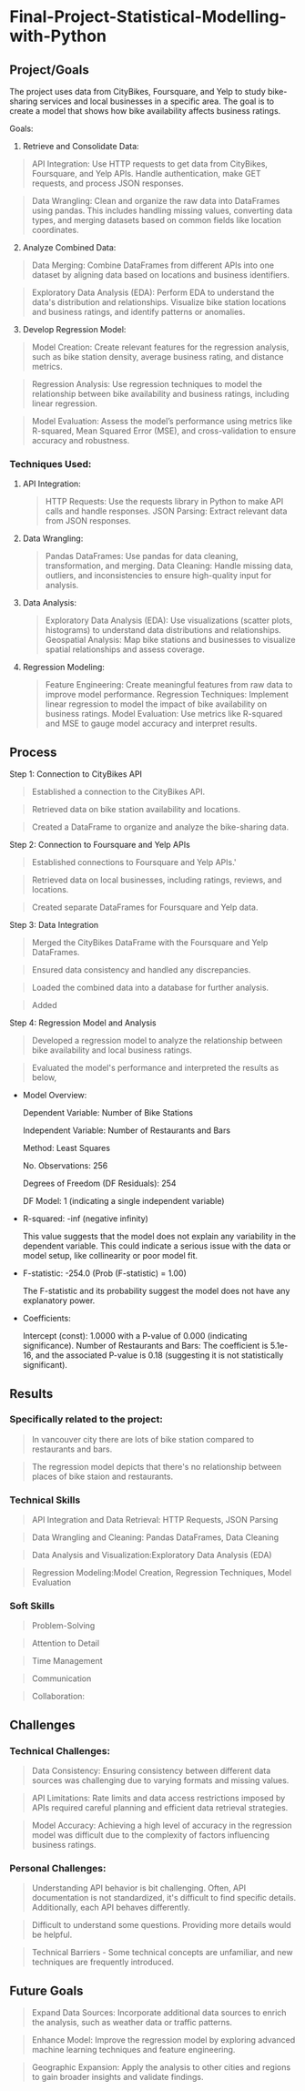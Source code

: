 # Final-Project-Statistical-Modelling-with-Python

## Project/Goals
The project uses data from CityBikes, Foursquare, and Yelp to study bike-sharing services and local businesses in a specific area. The goal is to create a model that shows how bike availability affects business ratings.

Goals:
1. Retrieve and Consolidate Data:
> API Integration: Use HTTP requests to get data from CityBikes, Foursquare, and Yelp APIs. Handle authentication, make GET requests, and process JSON responses.

> Data Wrangling: Clean and organize the raw data into DataFrames using pandas. This includes handling missing values, converting data types, and merging datasets based on common fields like location coordinates.

2. Analyze Combined Data:
> Data Merging: Combine DataFrames from different APIs into one dataset by aligning data based on locations and business identifiers.

> Exploratory Data Analysis (EDA): Perform EDA to understand the data's distribution and relationships. Visualize bike station locations and business ratings, and identify patterns or anomalies.

3. Develop Regression Model:
> Model Creation: Create relevant features for the regression analysis, such as bike station density, average business rating, and distance metrics.

> Regression Analysis: Use regression techniques to model the relationship between bike availability and business ratings, including linear regression.

> Model Evaluation: Assess the model’s performance using metrics like R-squared, Mean Squared Error (MSE), and cross-validation to ensure accuracy and robustness.

### Techniques Used:
1. API Integration:
   > HTTP Requests: Use the requests library in Python to make API calls and handle responses.
   > JSON Parsing: Extract relevant data from JSON responses.
2. Data Wrangling:
   > Pandas DataFrames: Use pandas for data cleaning, transformation, and merging.
   > Data Cleaning: Handle missing data, outliers, and inconsistencies to ensure high-quality input for analysis.
3. Data Analysis:
   > Exploratory Data Analysis (EDA): Use visualizations (scatter plots, histograms) to understand data distributions and relationships.
   > Geospatial Analysis: Map bike stations and businesses to visualize spatial relationships and assess coverage.
4. Regression Modeling:
   > Feature Engineering: Create meaningful features from raw data to improve model performance.
   > Regression Techniques: Implement linear regression to model the impact of bike availability on business ratings.
   > Model Evaluation: Use metrics like R-squared and MSE to gauge model accuracy and interpret results.
## Process
Step 1: Connection to CityBikes API
> Established a connection to the CityBikes API.

> Retrieved data on bike station availability and locations.
 
> Created a DataFrame to organize and analyze the bike-sharing data.
 
Step 2: Connection to Foursquare and Yelp APIs

> Established connections to Foursquare and Yelp APIs.'

> Retrieved data on local businesses, including ratings, reviews, and locations.

> Created separate DataFrames for Foursquare and Yelp data.

Step 3: Data Integration

> Merged the CityBikes DataFrame with the Foursquare and Yelp DataFrames.

> Ensured data consistency and handled any discrepancies.

> Loaded the combined data into a database for further analysis.

> Added  

Step 4: Regression Model and Analysis

> Developed a regression model to analyze the relationship between bike availability and local business ratings.

> Evaluated the model's performance and interpreted the results as below,
* Model Overview:
  
  Dependent Variable: Number of Bike Stations
  
  Independent Variable: Number of Restaurants and Bars
  
  Method: Least Squares
  
  No. Observations: 256

  Degrees of Freedom (DF Residuals): 254
  
  DF Model: 1 (indicating a single independent variable)
* R-squared: -inf (negative infinity)

  This value suggests that the model does not explain any variability in the dependent variable. This could indicate a serious issue with the data or model setup, like collinearity or poor model fit.

* F-statistic: -254.0 (Prob (F-statistic) = 1.00)

  The F-statistic and its probability suggest the model does not have any explanatory power.
* Coefficients:

  Intercept (const): 1.0000 with a P-value of 0.000 (indicating significance).
Number of Restaurants and Bars: The coefficient is 5.1e-16, and the associated P-value is 0.18 (suggesting it is not statistically significant).


## Results
### Specifically related to the project: 
> In vancouver city there are lots of bike station compared to restaurants and bars. 

> The regression model depicts that there's no relationship between places of bike staion and restaurants.

### Technical Skills
   
> API Integration and Data Retrieval: HTTP Requests, JSON Parsing

> Data Wrangling and Cleaning: Pandas DataFrames, Data Cleaning

> Data Analysis and Visualization:Exploratory Data Analysis (EDA)

> Regression Modeling:Model Creation, Regression Techniques, Model Evaluation

### Soft Skills

> Problem-Solving

> Attention to Detail

> Time Management

> Communication

> Collaboration:


## Challenges 

### Technical Challenges:

> Data Consistency: Ensuring consistency between different data sources was challenging due to varying formats and missing values.

> API Limitations: Rate limits and data access restrictions imposed by APIs required careful planning and efficient data retrieval strategies.

> Model Accuracy: Achieving a high level of accuracy in the regression model was difficult due to the complexity of factors influencing business ratings.

### Personal Challenges:

> Understanding API behavior is bit challenging. Often, API documentation is not standardized, it's difficult to find specific details. Additionally, each API behaves differently.

> Difficult to understand some questions. Providing more details would be helpful.

> Technical Barriers - Some technical concepts are unfamiliar, and new techniques are frequently introduced.

## Future Goals

> Expand Data Sources: Incorporate additional data sources to enrich the analysis, such as weather data or traffic patterns.

> Enhance Model: Improve the regression model by exploring advanced machine learning techniques and feature engineering.

> Geographic Expansion: Apply the analysis to other cities and regions to gain broader insights and validate findings.

